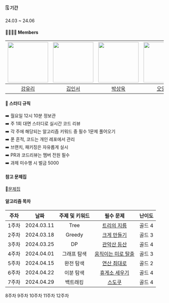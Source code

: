 #### 🗓️ 기간
24.03 ~ 24.06

#### 👨‍👩‍👧‍👦 Members
|<img src="https://avatars.githubusercontent.com/u/83583757?v=4" width="128" />|<img src="https://avatars.githubusercontent.com/u/66291768?v=4" width="128" />|<img src="https://avatars.githubusercontent.com/u/66259784?v=4" width="128" />|<img src="https://avatars.githubusercontent.com/u/139459645?v=4" width="128" />| <img src="https://avatars.githubusercontent.com/u/66260209?v=4" width="128" />| 
|:---------:|:---------:|:---------:|:---------:|:---------:|
|[강유리](https://github.com/kangyuri1114)|[김인서](https://github.com/xXDOPERXx)|[박상욱](https://github.com/SangWookie)|[오영록](https://github.com/youngroky)|[정찬민](https://github.com/chanmin-00)|[조성현](https://github.com/seonghyeoncho)|

#### 🚩 스터디 규칙 
➡️ 월요일 12시 10분 정보관 <br>
➡️ 주 1회 대면 스터디로 실시간 코드 리뷰 <br>
➡️ 각 주에 해당되는 알고리즘 키워드 중 필수 1문제 풀어오기 <br>
➡️ 푼 흔적, 코드는 개인 레포에서 관리 <br>
➡️ 브랜치, 패키징은 자유롭게 실시 <br>
➡️ PR과 코드리뷰는 멤버 전원 필수 <br>
➡️ 과제 미수행 시 벌금 5000 <br>

#### 참고 문제집
📖[문제집](https://github.com/tony9402/baekjoon?tab=readme-ov-file#-%EC%A4%91%EC%9A%94%EF%B8%8F%EF%B8%8F-)

#### 알고리즘 목차
| 주차 | 날짜 | 주제 및 키워드 | 필수 문제 | 난이도 |
|:---------:|:---------:|:---------:|:---------:|:---------:|
|1주차| 2024.03.11 | Tree | [트리의 지름](https://www.acmicpc.net/problem/1967) | 골드 4 |
|2주차| 2024.03.18 | Greedy | [크게 만들기](https://www.acmicpc.net/problem/2812) | 골드 3 | 
|3주차| 2024.03.25 | DP | [관악산 등산](https://www.acmicpc.net/problem/14699) | 골드 4 |
|4주차| 2024.04.01 | 그래프 탐색 | [움직이는 미로 탈출](https://www.acmicpc.net/problem/16954) | 골드 3 | 
|5주차| 2024.04.15| 완전 탐색 | [연산 최대로](https://www.acmicpc.net/problem/21943) | 골드 2 |
|6주차| 2024.04.22| 이분 탐색 | [휴게소 세우기](https://www.acmicpc.net/problem/1477) | 골드 4 |
|7주차| 2024.04.29 | 백트래킹 | [스도쿠](https://www.acmicpc.net/problem/2580) | 골드 4 |
8주차
9주차
10주차
11주차
12주차
